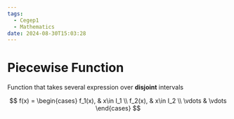 ```yaml
---
tags:
  - Cegep1
  - Mathematics
date: 2024-08-30T15:03:28
---
```


# Piecewise Function

Function that takes several expression over **disjoint** intervals

$$
f(x) = \begin{cases}
f_1(x), & x\in I_1 \\
f_2(x), & x\in I_2 \\
\vdots & \vdots
\end{cases}
$$